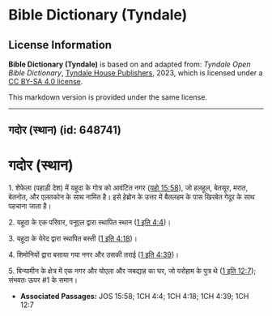 # Bible Dictionary (Tyndale)

## License Information

**Bible Dictionary (Tyndale)** is based on and adapted from: _Tyndale Open Bible Dictionary_, [Tyndale House Publishers](https://tyndaleopenresources.com/), 2023, which is licensed under a [CC BY-SA 4.0 license](https://creativecommons.org/licenses/by-sa/4.0/legalcode.en).

This markdown version is provided under the same license.



--------------------------------

## गदोर (स्थान) (id: 648741)

गदोर (स्थान)
============

1\. शेफेला (पहाड़ी देश) में यहूदा के गोत्र को आवंटित नगर ([यहो 15:58](https://ref.ly/Josh15:58)), जो हलहूल, बेतसूर, मरात, बेतनोत, और एलतकोन के साथ नामित है। इसे हेब्रोन के उत्तर में बैतलहम के पास खिरबेत गेदूर के साथ पहचाना जाता है।

2\. यहूदा के एक परिवार, पनूएल द्वारा स्थापित स्थान ([1 इति 4:4](https://ref.ly/1Chr4:4))।

3\. यहूदा के येरेद द्वारा स्थापित बस्ती ([1 इति 4:18](https://ref.ly/1Chr4:18))।

4\. शिमोनियों द्वारा बसाया गया नगर और उसकी तराई ([1 इति 4:39](https://ref.ly/1Chr4:39))।

5\. बिन्यामीन के क्षेत्र में एक नगर और योएला और जबद्याह का घर, जो यरोहाम के पुत्र थे ([1 इति 12:7](https://ref.ly/1Chr12:7)); संभवतः ऊपर \#1 के समान।

* **Associated Passages:** JOS 15:58; 1CH 4:4; 1CH 4:18; 1CH 4:39; 1CH 12:7

